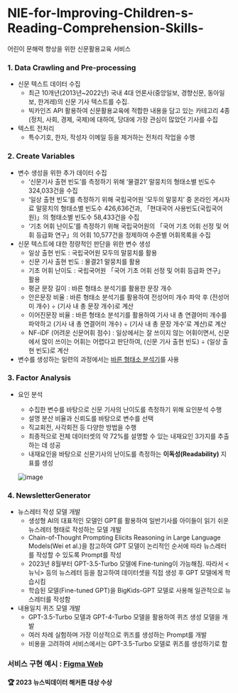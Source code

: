 # NIE-for-Improving-Children-s-Reading-Comprehension-Skills-
어린이 문해력 향상을 위한 신문활용교육 서비스

### 1. Data Crawling and Pre-processing
- 신문 텍스트 데이터 수집
  - 최근 10개년(2013년~2022년) 국내 4대 언론사(중앙일보, 경향신문, 동아일보, 한겨레)의 신문 기사 텍스트를 수집.
  - 빅카인즈 API 활용하여 신문활용교육에 적합한 내용을 담고 있는 카테고리 4종(정치, 사회, 경제, 국제)에 대하여, 당대에 가장 관심이 많았던 기사를 수집
- 텍스트 전처리
  - 특수기호, 한자, 작성자 이메일 등을 제거하는 전처리 작업을 수행
 
### 2. Create Variables
- 변수 생성을 위한 추가 데이터 수집
  - ‘신문기사 출현 빈도’를 측정하기 위해 ‘물결21’ 말뭉치의 형태소별 빈도수 324,033건을 수집
  - ‘일상 출현 빈도’를 측정하기 위해 국립국어원 ‘모두의 말뭉치’ 중 온라인 게시자료 말뭉치의 형태소별 빈도수 426,636건과, 「현대국어 사용빈도(국립국어원)」의 형태소별 빈도수 58,433건을 수집
  - ‘기초 어휘 난이도’를 측정하기 위해 국립국어원의 「국어 기초 어휘 선정 및 어휘 등급화 연구」의 어휘 10,577건을 정제하여 수준별 어휘목록을 수집
- 신문 텍스트에 대한 정량적인 판단을 위한 변수 생성
    - 일상 출현 빈도 : 국립국어원 모두의 말뭉치를 활용
    - 신문 기사 출현 빈도 : 물결21 말뭉치를 활용
    - 기초 어휘 난이도 : 국립국어원 「국어 기초 어휘 선정 및 어휘 등급화 연구」 활용
    - 평균 문장 길이 : 바른 형태소 분석기를 활용한 문장 개수
    - 안은문장 비율 : 바른 형태소 분석기를 활용하여 전성어미 개수 파악 후 (전성어미 개수) $\div$ (기사 내 총 문장 개수)로 계산
    - 이어진문장 비율 : 바른 형태소 분석기를 활용하여 기사 내 총 연결어미 개수를 파악하고 (기사 내 총 연결어미 개수) $\div$ (기사 내 총 문장 개수’로 계산)로 계산
    - NF-iDF (어려운 신문어휘 점수) : 일상에서는 잘 쓰이지 않는 어휘이면서, 신문에서 많이 쓰이는 어휘는 어렵다고 판단하여, (신문 기사 출현 빈도) $\div$ (일상 출현 빈도)로 계산
- 변수를 생성하는 일련의 과정에서는 [바른 형태소 분석기](https://bareun.ai/)를 사용

### 3. Factor Analysis
- 요인 분석
  - 수집한 변수를 바탕으로 신문 기사의 난이도를 측정하기 위해 요인분석 수행
  - 설명 분산 비율과 신뢰도를 바탕으로 변수를 선택
  - 직교회전, 사각회전 등 다양한 방법을 수행
  - 최종적으로 전체 데이터셋의 약 72%를 설명할 수 있는 내재요인 3가지를 추출하는 데 성공
  - 내재요인을 바탕으로 신문기사의 난이도를 측정하는 **이독성(Readability)** 지표를 생성
    
  ![image](https://github.com/Sangvierr/NIE-for-Improving-Children-Reading-Comprehension-Skills-/assets/165464507/45fc4d01-6f87-407c-bb89-67c34ac27cf3)

### 4. NewsletterGenerator
- 뉴스레터 작성 모델 개발
  - 생성형 AI의 대표적인 모델인 GPT를 활용하여 일반기사를 아이들이 읽기 쉬운 뉴스레터 형태로 작성하는 모델 개발
  - Chain-of-Thought Prompting Elicits Reasoning in Large Language Models(Wei et al.)을 참고하여 GPT 모델이 논리적인 순서에 따라 뉴스레터를 작성할 수 있도록 Prompt를 작성
  - 2023년 8월부터 GPT-3.5-Turbo 모델에 Fine-tuning이 가능해짐. 따라서 <뉴닉> 등의 뉴스레터 등을 참고하여 데이터셋을 직접 생성 후 GPT 모델에게 학습시킴
  - 학습된 모델(Fine-tuned GPT)을 BigKids-GPT 모델로 사용해 일관적으로 뉴스레터를 작성함
- 내용일치 퀴즈 모델 개발
  - GPT-3.5-Turbo 모델과 GPT-4-Turbo 모델을 활용하여 퀴즈 생성 모델을 개발
  - 여러 차례 실험하며 가장 이상적으로 퀴즈를 생성하는 Prompt를 개발
  - 비용을 고려하여 서비스에서는 GPT-3.5-Turbo 모델로 퀴즈를 생성하기로 함

### 서비스 구현 예시 : [Figma Web](https://www.figma.com/proto/1XoHRV91hfCMLNoS1yM1GO/bigkids_first_draft-(Community)?type=design&node-id=215-213&t=Vk5M39iCfRC9BdGt-0&scaling=min-zoom&page-id=0%3A1&starting-point-node-id=215%3A213)

#### 🏆 2023 뉴스빅데이터 해커톤 대상 수상
